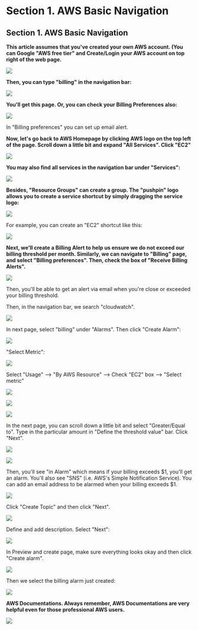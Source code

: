 # Section 1. AWS Basic Navigation

## Section 1. AWS Basic Navigation

**This article assumes that you've created your own AWS account. \(You can Google "AWS free tier" and Create/Login your AWS account on top right of the web page.**

![](../.gitbook/assets/image%20%28129%29.png)

**Then, you can type "billing" in the navigation bar:**

![](../.gitbook/assets/image%20%2880%29.png)

**​You'll get this page. Or, you can check your Billing Preferences also:**

![](../.gitbook/assets/image%20%2844%29.png)

In "Billing preferences" you can set up email alert.

**Now, let's go back to AWS Homepage by clicking AWS logo on the top left of the page. Scroll down a little bit and expand "All Services". Click "EC2"**

![](../.gitbook/assets/image%20%2821%29.png)

**You may also find all services in the navigation bar under "Services":**

![](../.gitbook/assets/image%20%28127%29.png)

**Besides, "Resource Groups" can create a group. The "pushpin" logo allows you to create a service shortcut by simply dragging the service logo:**

![](../.gitbook/assets/image%20%28108%29.png)

For example, you can create an "EC2" shortcut like this:

![](../.gitbook/assets/image%20%28122%29.png)

**Next, we'll create a Billing Alert to help us ensure we do not exceed our billing threshold per month. Similarly, we can navigate to "Billing" page, and select "Billing preferences". Then, check the box of "Receive Billing Alerts".**

![](../.gitbook/assets/image%20%2862%29.png)

Then, you'll be able to get an alert via email when you're close or exceeded your billing threshold.

Then, in the navigation bar, we search "cloudwatch".

![](../.gitbook/assets/image%20%2875%29.png)

In next page, select "billing" under "Alarms". Then click "Create Alarm":

![](../.gitbook/assets/image%20%2895%29.png)

"Select Metric":

![](../.gitbook/assets/image%20%28115%29.png)

Select "Usage" --&gt; "By AWS Resource" --&gt; Check "EC2" box --&gt; "Select metric"

![](../.gitbook/assets/image%20%2826%29.png)

![](../.gitbook/assets/image%20%2845%29.png)

![](../.gitbook/assets/image%20%281%29.png)

In the next page, you can scroll down a little bit and select "Greater/Equal to". Type in the particular amount in "Define the threshold value" bar. Click "Next".

![](../.gitbook/assets/image%20%2866%29.png)

![](../.gitbook/assets/image%20%2894%29.png)

Then, you'll see "in Alarm" which means if your billing exceeds $1, you'll get an alarm. You'll also see "SNS" \(i.e. AWS's Simple Notification Service\). You can add an email address to be alarmed when your billing exceeds $1.

![](../.gitbook/assets/image%20%28132%29.png)

Click "Create Topic" and then click "Next".

![](../.gitbook/assets/image%20%2869%29.png)

Define and add description. Select "Next":

![](../.gitbook/assets/image%20%2861%29.png)

In Preview and create page, make sure everything looks okay and then click "Create alarm".

![](../.gitbook/assets/image%20%283%29.png)

Then we select the billing alarm just created:

![](../.gitbook/assets/image%20%28116%29.png)

**AWS Documentations. Always remember, AWS Documentations are very helpful even for those professional AWS users.**

![](../.gitbook/assets/image%20%2813%29.png)

